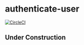 # authenticate-user 
[![CircleCI](https://dl.circleci.com/status-badge/img/gh/rlondon3/authenticate-user/tree/main.svg?style=svg)](https://dl.circleci.com/status-badge/redirect/gh/rlondon3/authenticate-user/tree/main)
## Under Construction
